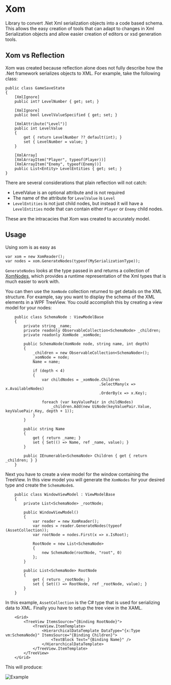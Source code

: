 Xom
===

Library to convert .Net Xml serialization objects into a code based schema.  This allows the easy creation of tools that can adapt to changes in Xml Serialization objects and allow easier creation of editors or xsd generation tools.


Xom vs Reflection
-----------------

Xom was created because reflection alone does not fully describe how the .Net framework serializes objects to XML.  For example, take the following class:

```
public class GameSaveState
{
	[XmlIgnore]
	public int? LevelNumber { get; set; }
	
	[XmlIgnore]
	public bool LevelValueSpecified { get; set; }

	[XmlAttribute("Level")]
	public int LevelValue 
	{
		get { return LevelNumber ?? default(int); }
		set { LevelNumber = value; }
	}
	
	[XmlArray]
	[XmlArrayItem("Player", typeof(Player))]
	[XmlArrayItem("Enemy", typeof(Enemy))]
	public List<Entity> LevelEntities { get; set; }
}
```

There are several considerations that plain reflection will not catch:
* LevelValue is an optional attribute and is not required
* The name of the attribute for `LevelValue` is `Level`
* `LevelEntities` is not just child nodes, but instead it will have a `LevelEntities` node that can contain either `Player` or `Enemy` child nodes.

These are the intracacies that Xom was created to accurately model.

Usage
-----

Using xom is as easy as 

```
var xom = new XomReader();
var nodes = xom.GenerateNodes(typeof(MySerializationType));
```

`GenerateNodes` looks at the type passed in and returns a collection of [XomNodes](https://github.com/KallDrexx/Xom/blob/master/Xom.Core/Models/XomNode.cs), which provides a runtime representation of the Xml types that is much easier to work with.

You can then use the `XomNode` collection returned to get details on the XML structure.  For example, say you want to display the schema of the XML elements in a WPF TreeView.  You could accomplish this by creating a view model for your nodes:

```
    public class SchemaNode : ViewModelBase
    {
        private string _name;
        private readonly ObservableCollection<SchemaNode> _children;
        private readonly XomNode _xomNode;

        public SchemaNode(XomNode node, string name, int depth)
        {
            _children = new ObservableCollection<SchemaNode>();
            _xomNode = node;
            Name = name;

            if (depth < 4)
            {
                var childNodes = _xomNode.Children
                                         .SelectMany(x => x.AvailableNodes)
                                         .OrderBy(x => x.Key);

                foreach (var keyValuePair in childNodes)
                    _children.Add(new UiNode(keyValuePair.Value, keyValuePair.Key, depth + 1));
            }
        }

        public string Name
        {
            get { return _name; }
            set { Set(() => Name, ref _name, value); }
        }

        public IEnumerable<SchemaNode> Children { get { return _children; } }
    }
```

Next you have to create a view model for the window containing the TreeView.  In this view model you will generate the `XomNodes` for your desired type and create the `SchemaNode`s.

```
    public class WindowViewModel : ViewModelBase
    {
        private List<SchemaNode> _rootNode;

        public WindowViewModel()
        {
            var reader = new XomReader();
            var nodes = reader.GenerateNodes(typeof (AssetCollection));
            var rootNode = nodes.First(x => x.IsRoot);

            RootNode = new List<SchemaNode>
            {
                new SchemaNode(rootNode, "root", 0)
            };
        }

        public List<SchemaNode> RootNode
        {
            get { return _rootNode; }
            set { Set(() => RootNode, ref _rootNode, value); }
        }
    }
```

In this example, `AssetCollection` is the C# type that is used for serializing data to XML.  Finally you have to setup the tree view in the XAML.

```
    <Grid>
        <TreeView ItemsSource="{Binding RootNode}">
            <TreeView.ItemTemplate>
                <HierarchicalDataTemplate DataType="{x:Type vm:SchemaNode}" ItemsSource="{Binding Children}">
                    <TextBlock Text="{Binding Name}" />
                </HierarchicalDataTemplate>
            </TreeView.ItemTemplate>
        </TreeView>  
    </Grid>
```

This will produce: 

![Example](https://dl.dropboxusercontent.com/u/6753359/SchemaTreeView.PNG)
